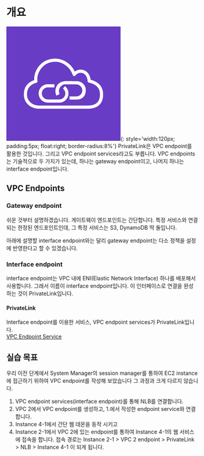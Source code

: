 # 개요

![PrivateLink ICON](../../images/networking/privatelink/privatelink-icon.png){: style='width:120px; padding:5px; float:right; border-radius:8%'}
PrivateLink은 VPC endpoint를 활용한 것입니다.
그리고 VPC endpoint services라고도 부릅니다.
VPC endpoints는 기술적으로 두 가지가 있는데,
하나는 gateway endpoint이고,
나머지 하나는 interface endpoint입니다.

## VPC Endpoints

### Gateway endpoint

쉬운 것부터 설명하겠습니다. 게이트웨이 엔드포인트는 간단합니다.
특정 서비스와 연결되는 한정된 엔드포인트인데, 그 특정 서비스는
S3, DynamoDB 딱 둘입니다.

아래에 설명할 interface endpoint와는 달리 gateway endpoint는
다소 정책을 설정에 반영한다고 할 수 있겠습니다.

### Interface endpoint

interface endpoint는 VPC 내에 ENI(Elastic Network Interface) 하나를
배포해서 사용합니다. 그래서 이름이 interface endpoint입니다.
이 인터페이스로 연결을 완성하는 것이 PrivateLink입니다.

#### PrivateLink

Interface endpoint를 이용한 서비스, VPC endpoint services가 PrivateLink입니다.  
[VPC Endpoint Service](https://docs.aws.amazon.com/ko_kr/vpc/latest/userguide/endpoint-service.html)

## 실습 목표

우리 이전 단계에서 System Manager의 session manager를 통하여 EC2 instance에
접근하기 위하여 VPC endpoint를 작성해 보았습니다 그 과정과 크게 다르지 않습니다.

1. VPC endpoint services(interface endpoint)를 통해 NLB를 연결합니다.
1. VPC 2에서 VPC endpoint를 생성하고, 1.에서 작성한 endpoint service와 연결합니다.
1. Instance 4-1에서 간단 웹 데몬을 동작 시키고
1. Instance 2-1에서 VPC 2에 있는 endpoint를 통하여 Instance 4-1의 웹 서비스에 접속을 합니다.
   접속 경로는 Instance 2-1 > VPC 2 endpoint > PrivateLink > NLB > Instance 4-1 
   이 되게 됩니다.

